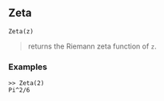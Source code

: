 ## Zeta

```
Zeta(z)
```

> returns the Riemann zeta function of `z`.
 
### Examples

```
>> Zeta(2)    
Pi^2/6 
```
 